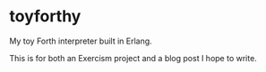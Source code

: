 # toyforthy
My toy Forth interpreter built in Erlang.

This is for both an Exercism project and a blog post I hope to write.
